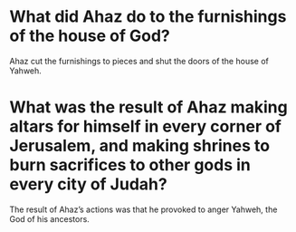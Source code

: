 # What did Ahaz do to the furnishings of the house of God?

Ahaz cut the furnishings to pieces and shut the doors of the house of Yahweh.

# What was the result of Ahaz making altars for himself in every corner of Jerusalem, and making shrines to burn sacrifices to other gods in every city of Judah?

The result of Ahaz’s actions was that he provoked to anger Yahweh, the God of his ancestors.
